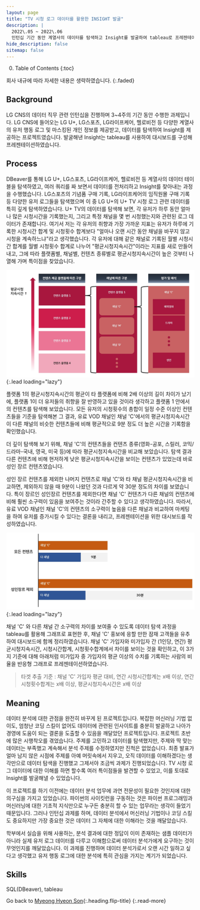 ```yaml
---
layout: page
title: "TV 시청 로그 데이터를 활용한 INSIGHT 발굴"
description: |
  2022\.05 ~ 2022\.06
  인턴십 기간 동안 계열사의 데이터를 탐색하고 Insight를 발굴하여 tableau로 프레젠테이션하였습니다.
hide_description: false
sitemap: false
---
```


0. Table of Contents
{:toc}

회사 내규에 따라 자세한 내용은 생략하였습니다.
{:.faded}

## Background

LG CNS의 데이터 직무 관련 인턴십을 진행하며 3~4주의 기간 동안 수행한 과제입니다. LG CNS에 들어오는 LG U+, LG스포츠, LG라이프케어, 헬로비전 등 다양한 계열사의 유저 행동 로그 및 마스킹된 개인 정보를 제공받고, 데이터를 탐색하여 Insight를 제공하는 프로젝트였습니다. 발굴해낸 Insight는 tableau를 사용하여 대시보드를 구성해 프레젠테이션하였습니다.


## Process

DBeaver를 통해 LG U+, LG스포츠, LG라이프케어, 헬로비전 등 계열사의 데이터 테이블을 탐색하였고, 여러 쿼리를 짜 보면서 데이터를 전처리하고 Insight를 찾아내는 과정을 수행했습니다. LG스포츠의 기념품 구매 기록, LG라이프케어의 임직원몰 구매 기록 등 다양한 유저 로그들을 탐색했으며 이 중 LG U+의 U+ TV 시청 로그 관련 데이터를 특히 깊게 탐색하였습니다. U+ TV의 데이터를 탐색해 보면, 각 유저가 하루 동안 얼마나 많은 시청시간을 기록했는지, 그리고 특정 채널을 몇 번 시청했는지와 관련된 로그 데이터가 존재합니다. 여기서 저는 각 유저의 취향과 가장 가까운 지표는 유저가 하루에 기록한 시청시간 합계 및 시청횟수 합계보다 "얼마나 오랜 시간 동안 채널을 바꾸지 않고 시청을 계속하느냐"라고 생각했습니다. 각 유저에 대해 같은 채널로 기록된 월별 시청시간 합계를 월별 시청횟수 합계로 나누어 "평균시청지속시간"이라는 지표를 새로 만들어내고, 그에 따라 플랫폼별, 채널별, 컨텐츠 종류별로 평균시청지속시간이 높은 것부터 나열해 가며 특이점을 찾았습니다.

![uptv-process-all](/assets/img/projects/uptv-process-all.jpg){:.lead loading="lazy"}

플랫폼 1의 평균시청지속시간의 평균이 타 플랫폼에 비해 2배 이상의 길이 차이가 났기에, 플랫폼 1이 더 유저들의 취향을 잘 반영하고 있을 것이라 생각하고 플랫폼 1 안에서의 컨텐츠를 탐색해 보았습니다. 모든 유저의 시청횟수의 총합이 일정 수준 이상인 컨텐츠들을 기준을 탐색해본 그 결과, 유료 VOD 채널인 채널 'C'에서의 평균시청지속시간이 다른 채널의 비슷한 컨텐츠들에 비해 평균적으로 9분 정도 더 높은 시간을 기록함을 확인했습니다.

더 깊이 탐색해 보기 위해, 채널 'C'의 컨텐츠들을 컨텐츠 종류(영화-공포, 스릴러, 코믹/드라마-국내, 영국, 미국 등)에 따라 평균시청지속시간을 비교해 보았습니다. 탐색 결과 다른 컨텐츠에 비해 현저하게 낮은 평균시청지속시간을 보이는 컨텐츠가 있었는데 바로 성인 장르 컨텐츠였습니다. 

성인 장르 컨텐츠를 제외한 나머지 컨텐츠로 채널 'C'와 타 채널 평균시청지속시간을 비교하면, 제외하지 않을 때 9분이 나왔던 것과 다르게 약 30분 정도의 차이를 보였습니다. 특이 장르인 성인장르 컨텐츠를 제외한다면 채널 'C' 컨텐츠가 다른 채널의 컨텐츠에 비해 훨씬 소구력이 있음을 보여주는 것이라 간주할 수 있다고 생각하였습니다. 따라서, 유료 VOD 채널인 채널 'C'의 컨텐츠의 소구력이 높음을 다른 채널과 비교하여 마케팅을 하여 유저를 증가시킬 수 있다는 결론을 내리고, 프레젠테이션을 위한 대시보드를 작성하였습니다.

![uptv-channelC-others-compare](/assets/img/projects/uptv-channelC-others-compare.jpg){:.lead loading="lazy"}

채널 'C' 와 다른 채널 간 소구력의 차이를 보여줄 수 있도록 데이터 탐색 과정을 tableau를 활용해 그래프로 표현한 후, 채널 'C' 홍보에 응할 만한 잠재 고객들을 유추하여 대시보드에 함께 정리하였습니다. 채널 'C' 가입자와 미가입자 간 (1인당, 연간) 평균시청지속시간, 시청시간합계, 시청횟수합계에서 차이를 보이는 것을 확인하고, 이 3가지 기준에 대해 아래처럼 미가입자 중 가입자의 평균 이상의 수치를 기록하는 사람의 비율을 반응형 그래프로 프레젠테이션하였습니다.

> 타겟 추출 기준 : 채널 'C' 가입자 평균 대비, 연간 시청시간합계는 x배 이상, 연간 시청횟수합계는 x배 이상, 평균시청지속시간은 x배 이상


## Meaning

데이터 분석에 대한 관점을 완전히 바꾸게 된 프로젝트입니다. 복잡한 머신러닝 기법 없이도, 엄청난 코딩 스킬이 없어도 데이터에 관련된 인사이트를 충분히 발굴하고 나아가 경영에 도움이 되는 결론을 도출할 수 있음을 깨달았던 프로젝트입니다. 프로젝트 초반에 많은 시행착오를 겪었습니다. 주제를 고민하고 데이터를 탐색했지만, 주제와 딱 맞는 데이터는 부족했고 계속해서 분석 주제를 수정하였지만 진척은 없었습니다. 최종 발표가 얼마 남지 않은 시점에 주제를 아예 머릿속에서 지우고, 오직 데이터를 이해하겠다는 생각만으로 데이터 탐색을 진행했고 그제서야 조금씩 과제가 진행되었습니다. TV 시청 로그 데이터에 대한 이해를 하면 할수록 여러 특이점들을 발견할 수 있었고, 이를 토대로 Insight를 발굴해낼 수 있었습니다.

이 프로젝트를 하기 이전에는 데이터 분석 업무에 과연 전문성이 필요한 것인지에 대한 의구심을 가지고 있었습니다. 파이썬의 사이킷런을 구동하는 것은 파이썬 프로그래밍과 머신러닝에 대한 기초적 지식만으로 누구든 충분히 할 수 있는 업무라는 생각이 들었기 때문입니다. 그러나 인턴십 과제를 하며, 데이터 분석에서 머신러닝 기법이나 코딩 스킬도 중요하지만 가장 중요한 것은 데이터 그 자체에 대한 이해라는 것을 깨달았습니다.

학부에서 실습을 위해 사용하는, 분석 결과에 대한 정답이 이미 존재하는 샘플 데이터가 아니라 실제 유저 로그 데이터를 다루고 이해함으로써 데이터 분석가에게 요구하는 것이 무엇인지를 깨달았습니다. 이 과제를 진행하며 데이터 분석가로서 오랜 시간 일하고 싶다고 생각했고 유저 행동 로그에 대한 분석에 특히 관심을 가지는 계기가 되었습니다.


## Skills

SQL(DBeaver), tableau


Go back to [Myeong Hyeon Son](/about/){:.heading.flip-title}
{:.read-more}